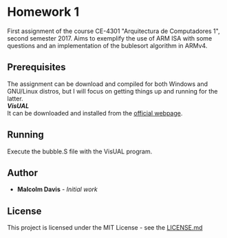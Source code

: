 # Homework 1

First assignment of the course CE-4301 "Arquitectura de Computadores 1", second  semester 2017. Aims to exemplify the use of ARM ISA with some questions and an implementation of the bublesort algorithm in ARMv4.

## Prerequisites

The assignment can be download and compiled for both Windows and GNU/Linux distros, but I will focus on getting things up and running for the latter.  
***VisUAL***  
It can be downloaded and installed from the [official webpage](https://salmanarif.bitbucket.io/visual/index.html).  

## Running

Execute the bubble.S file with the VisUAL program.

## Author

* **Malcolm Davis** - *Initial work*

## License

This project is licensed under the MIT License - see the [LICENSE.md](../../LICENSE.md)

